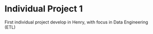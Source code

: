 # Individual Project 1
First individual project develop in Henry, with focus in Data Engineering (ETL)
